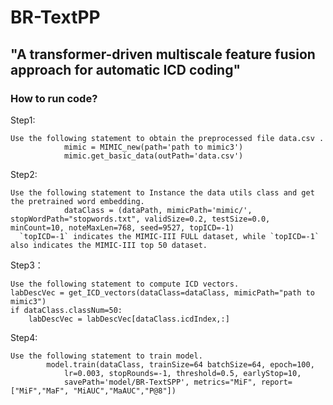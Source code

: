 # BR-TextPP
## "A transformer-driven multiscale feature fusion approach for automatic ICD coding"
### How to run code?  
Step1:
```
Use the following statement to obtain the preprocessed file data.csv .
			mimic = MIMIC_new(path='path to mimic3')
			mimic.get_basic_data(outPath='data.csv')
```
Step2:
```
Use the following statement to Instance the data utils class and get the pretrained word embedding.
			dataClass = (dataPath, mimicPath='mimic/', stopWordPath="stopwords.txt", validSize=0.2, testSize=0.0, minCount=10, noteMaxLen=768, seed=9527, topICD=-1)   
  `topICD=-1` indicates the MIMIC-III FULL dataset, while `topICD=-1` also indicates the MIMIC-III top 50 dataset.
```
Step3：
```
Use the following statement to compute ICD vectors.
labDescVec = get_ICD_vectors(dataClass=dataClass, mimicPath="path to mimic3")
if dataClass.classNum=50:
    labDescVec = labDescVec[dataClass.icdIndex,:]
```
Step4:
```
Use the following statement to train model.
		model.train(dataClass, trainSize=64 batchSize=64, epoch=100,
            lr=0.003, stopRounds=-1, threshold=0.5, earlyStop=10,
            savePath='model/BR-TextSPP', metrics="MiF", report=["MiF","MaF", "MiAUC","MaAUC","P@8"])
```
   
